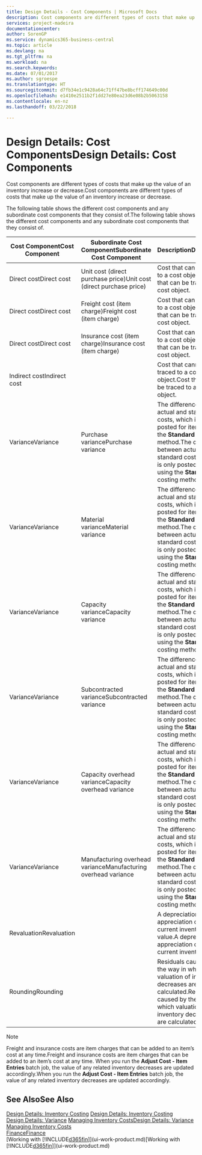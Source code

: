 ```yaml
---
title: Design Details - Cost Components | Microsoft Docs
description: Cost components are different types of costs that make up the value of an inventory increase or decrease.
services: project-madeira
documentationcenter: 
author: SorenGP
ms.service: dynamics365-business-central
ms.topic: article
ms.devlang: na
ms.tgt_pltfrm: na
ms.workload: na
ms.search.keywords: 
ms.date: 07/01/2017
ms.author: sgroespe
ms.translationtype: HT
ms.sourcegitcommit: d7fb34e1c9428a64c71ff47be8bcff174649c00d
ms.openlocfilehash: e1410e2511b2f1dd27e80ea23d6e08b2b5063158
ms.contentlocale: en-nz
ms.lasthandoff: 03/22/2018

---
```

# <a name="design-details-cost-components"></a><span data-ttu-id="39498-103">Design Details: Cost Components</span><span class="sxs-lookup"><span data-stu-id="39498-103">Design Details: Cost Components</span></span>
<span data-ttu-id="39498-104">Cost components are different types of costs that make up the value of an inventory increase or decrease.</span><span class="sxs-lookup"><span data-stu-id="39498-104">Cost components are different types of costs that make up the value of an inventory increase or decrease.</span></span>  

 <span data-ttu-id="39498-105">The following table shows the different cost components and any subordinate cost components that they consist of.</span><span class="sxs-lookup"><span data-stu-id="39498-105">The following table shows the different cost components and any subordinate cost components that they consist of.</span></span>  

|<span data-ttu-id="39498-106">Cost Component</span><span class="sxs-lookup"><span data-stu-id="39498-106">Cost Component</span></span>|<span data-ttu-id="39498-107">Subordinate Cost Component</span><span class="sxs-lookup"><span data-stu-id="39498-107">Subordinate Cost Component</span></span>|<span data-ttu-id="39498-108">Description</span><span class="sxs-lookup"><span data-stu-id="39498-108">Description</span></span>|  
|--------------------|--------------------------------|---------------------------------------|  
|<span data-ttu-id="39498-109">Direct cost</span><span class="sxs-lookup"><span data-stu-id="39498-109">Direct cost</span></span>|<span data-ttu-id="39498-110">Unit cost (direct purchase price)</span><span class="sxs-lookup"><span data-stu-id="39498-110">Unit cost (direct purchase price)</span></span>|<span data-ttu-id="39498-111">Cost that can be traced to a cost object.</span><span class="sxs-lookup"><span data-stu-id="39498-111">Cost that can be traced to a cost object.</span></span>|  
|<span data-ttu-id="39498-112">Direct cost</span><span class="sxs-lookup"><span data-stu-id="39498-112">Direct cost</span></span>|<span data-ttu-id="39498-113">Freight cost (item charge)</span><span class="sxs-lookup"><span data-stu-id="39498-113">Freight cost (item charge)</span></span>|<span data-ttu-id="39498-114">Cost that can be traced to a cost object.</span><span class="sxs-lookup"><span data-stu-id="39498-114">Cost that can be traced to a cost object.</span></span>|  
|<span data-ttu-id="39498-115">Direct cost</span><span class="sxs-lookup"><span data-stu-id="39498-115">Direct cost</span></span>|<span data-ttu-id="39498-116">Insurance cost (item charge)</span><span class="sxs-lookup"><span data-stu-id="39498-116">Insurance cost (item charge)</span></span>|<span data-ttu-id="39498-117">Cost that can be traced to a cost object.</span><span class="sxs-lookup"><span data-stu-id="39498-117">Cost that can be traced to a cost object.</span></span>|  
|<span data-ttu-id="39498-118">Indirect cost</span><span class="sxs-lookup"><span data-stu-id="39498-118">Indirect cost</span></span>||<span data-ttu-id="39498-119">Cost that cannot be traced to a cost object.</span><span class="sxs-lookup"><span data-stu-id="39498-119">Cost that cannot be traced to a cost object.</span></span>|  
|<span data-ttu-id="39498-120">Variance</span><span class="sxs-lookup"><span data-stu-id="39498-120">Variance</span></span>|<span data-ttu-id="39498-121">Purchase variance</span><span class="sxs-lookup"><span data-stu-id="39498-121">Purchase variance</span></span>|<span data-ttu-id="39498-122">The difference between actual and standard costs, which is only posted for items using the **Standard** costing method.</span><span class="sxs-lookup"><span data-stu-id="39498-122">The difference between actual and standard costs, which is only posted for items using the **Standard** costing method.</span></span>|  
|<span data-ttu-id="39498-123">Variance</span><span class="sxs-lookup"><span data-stu-id="39498-123">Variance</span></span>|<span data-ttu-id="39498-124">Material variance</span><span class="sxs-lookup"><span data-stu-id="39498-124">Material variance</span></span>|<span data-ttu-id="39498-125">The difference between actual and standard costs, which is only posted for items using the **Standard** costing method.</span><span class="sxs-lookup"><span data-stu-id="39498-125">The difference between actual and standard costs, which is only posted for items using the **Standard** costing method.</span></span>|  
|<span data-ttu-id="39498-126">Variance</span><span class="sxs-lookup"><span data-stu-id="39498-126">Variance</span></span>|<span data-ttu-id="39498-127">Capacity variance</span><span class="sxs-lookup"><span data-stu-id="39498-127">Capacity variance</span></span>|<span data-ttu-id="39498-128">The difference between actual and standard costs, which is only posted for items using the **Standard** costing method.</span><span class="sxs-lookup"><span data-stu-id="39498-128">The difference between actual and standard costs, which is only posted for items using the **Standard** costing method.</span></span>|  
|<span data-ttu-id="39498-129">Variance</span><span class="sxs-lookup"><span data-stu-id="39498-129">Variance</span></span>|<span data-ttu-id="39498-130">Subcontracted variance</span><span class="sxs-lookup"><span data-stu-id="39498-130">Subcontracted variance</span></span>|<span data-ttu-id="39498-131">The difference between actual and standard costs, which is only posted for items using the **Standard** costing method.</span><span class="sxs-lookup"><span data-stu-id="39498-131">The difference between actual and standard costs, which is only posted for items using the **Standard** costing method.</span></span>|  
|<span data-ttu-id="39498-132">Variance</span><span class="sxs-lookup"><span data-stu-id="39498-132">Variance</span></span>|<span data-ttu-id="39498-133">Capacity overhead variance</span><span class="sxs-lookup"><span data-stu-id="39498-133">Capacity overhead variance</span></span>|<span data-ttu-id="39498-134">The difference between actual and standard costs, which is only posted for items using the **Standard** costing method.</span><span class="sxs-lookup"><span data-stu-id="39498-134">The difference between actual and standard costs, which is only posted for items using the **Standard** costing method.</span></span>|  
|<span data-ttu-id="39498-135">Variance</span><span class="sxs-lookup"><span data-stu-id="39498-135">Variance</span></span>|<span data-ttu-id="39498-136">Manufacturing overhead variance</span><span class="sxs-lookup"><span data-stu-id="39498-136">Manufacturing overhead variance</span></span>|<span data-ttu-id="39498-137">The difference between actual and standard costs, which is only posted for items using the **Standard** costing method.</span><span class="sxs-lookup"><span data-stu-id="39498-137">The difference between actual and standard costs, which is only posted for items using the **Standard** costing method.</span></span>|  
|<span data-ttu-id="39498-138">Revaluation</span><span class="sxs-lookup"><span data-stu-id="39498-138">Revaluation</span></span>||<span data-ttu-id="39498-139">A depreciation or appreciation of the current inventory value.</span><span class="sxs-lookup"><span data-stu-id="39498-139">A depreciation or appreciation of the current inventory value.</span></span>|  
|<span data-ttu-id="39498-140">Rounding</span><span class="sxs-lookup"><span data-stu-id="39498-140">Rounding</span></span>||<span data-ttu-id="39498-141">Residuals caused by the way in which valuation of inventory decreases are calculated.</span><span class="sxs-lookup"><span data-stu-id="39498-141">Residuals caused by the way in which valuation of inventory decreases are calculated.</span></span>|  

> [!NOTE]  
>  <span data-ttu-id="39498-142">Freight and insurance costs are item charges that can be added to an item’s cost at any time.</span><span class="sxs-lookup"><span data-stu-id="39498-142">Freight and insurance costs are item charges that can be added to an item’s cost at any time.</span></span> <span data-ttu-id="39498-143">When you run the **Adjust Cost - Item Entries** batch job, the value of any related inventory decreases are updated accordingly.</span><span class="sxs-lookup"><span data-stu-id="39498-143">When you run the **Adjust Cost - Item Entries** batch job, the value of any related inventory decreases are updated accordingly.</span></span>  

## <a name="see-also"></a><span data-ttu-id="39498-144">See Also</span><span class="sxs-lookup"><span data-stu-id="39498-144">See Also</span></span>  
 <span data-ttu-id="39498-145">[Design Details: Inventory Costing](design-details-inventory-costing.md) </span><span class="sxs-lookup"><span data-stu-id="39498-145">[Design Details: Inventory Costing](design-details-inventory-costing.md) </span></span>  
 <span data-ttu-id="39498-146">[Design Details: Variance](design-details-variance.md) [Managing Inventory Costs](finance-manage-inventory-costs.md)</span><span class="sxs-lookup"><span data-stu-id="39498-146">[Design Details: Variance](design-details-variance.md) [Managing Inventory Costs](finance-manage-inventory-costs.md)</span></span>  
 [<span data-ttu-id="39498-147">Finance</span><span class="sxs-lookup"><span data-stu-id="39498-147">Finance</span></span>](finance.md)  
 <span data-ttu-id="39498-148">[Working with [!INCLUDE[d365fin](includes/d365fin_md.md)]](ui-work-product.md)</span><span class="sxs-lookup"><span data-stu-id="39498-148">[Working with [!INCLUDE[d365fin](includes/d365fin_md.md)]](ui-work-product.md)</span></span>  

